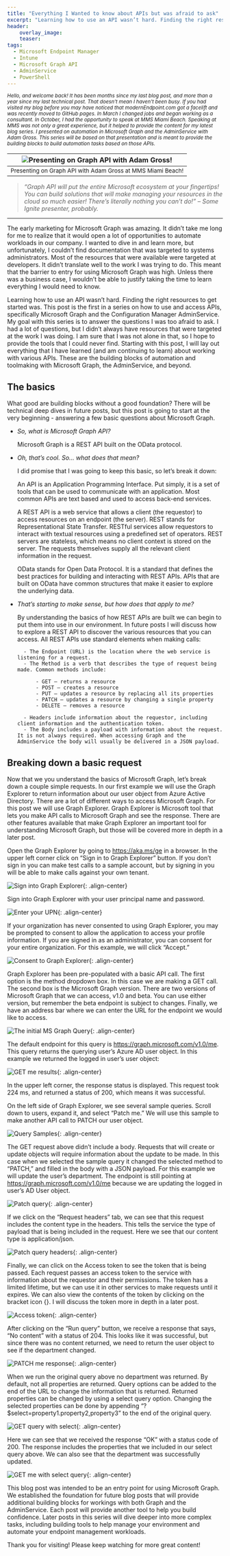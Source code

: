 ```yaml
---
title: "Everything I Wanted to know about APIs but was afraid to ask"
excerpt: "Learning how to use an API wasn’t hard. Finding the right resources to get started was. This post is the first in a series on how to use and access APIs, specifically Microsoft Graph and the Configuration Manager AdminService. "
header:
    overlay_image:
    teaser:
tags:
  - Microsoft Endpoint Manager
  - Intune
  - Microsoft Graph API
  - AdminService
  - PowerShell
---
```


_<small>Hello, and welcome back! It has been months since my last blog post, and more than a year since my last technical post. That doesn’t mean I haven’t been busy. If you had visited my blog before you may have noticed that modernEndpoint.com got a facelift and was recently moved to GitHub pages. In March I changed jobs and began working as a consultant. In October, I had the opportunity to speak at MMS Miami Beach. Speaking at MMS was not only a great experience, but it helped to provide the content for my latest blog series. I presented on automation in Microsoft Graph and the AdminService with Adam Gross. This series will be based on that presentation and is meant to provide the building blocks to build automation tasks based on those APIs.</small>_

| ![Presenting on Graph API with Adam Gross!](https://managedblog.github.io/managed/assets/images/21.11.17/000AdamG.png) |
|:--:|
| <small>Presenting on Graph API with Adam Gross at MMS Miami Beach!</small>|

>_“Graph API will put the entire Microsoft ecosystem at your fingertips! You can build solutions that will make managing your resources in the cloud so much easier! There’s literally nothing you can’t do!” – Some Ignite presenter, probably._
____

The early marketing for Microsoft Graph was amazing. It didn’t take me long for me to realize that it would open a lot of opportunities to automate workloads in our company. I wanted to dive in and learn more, but unfortunately, I couldn’t find documentation that was targeted to systems administrators. Most of the resources that were available were targeted at developers. It didn’t translate well to the work I was trying to do. This meant that the barrier to entry for using Microsoft Graph was high. Unless there was a business case, I wouldn’t be able to justify taking the time to learn everything I would need to know. 

Learning how to use an API wasn’t hard. Finding the right resources to get started was. This post is the first in a series on how to use and access APIs, specifically Microsoft Graph and the Configuration Manager AdminService. My goal with this series is to answer the questions I was too afraid to ask. I had a lot of questions, but I didn’t always have resources that were targeted at the work I was doing. I am sure that I was not alone in that, so I hope to provide the tools that I could never find. Starting with this post, I will lay out everything that I have learned (and am continuing to learn) about working with various APIs. These are the building blocks of automation and toolmaking with Microsoft Graph, the AdminService, and beyond. 

The basics
----

What good are building blocks without a good foundation? There will be technical deep dives in future posts, but this post is going to start at the very beginning - answering a few basic questions about Microsoft Graph.

- _*So, what is Microsoft Graph API?*_

    Microsoft Graph is a REST API built on the OData protocol.

- _*Oh, that’s cool. So… what does that mean?*_

    I did promise that I was going to keep this basic, so let’s break it down:

    An API is an Application Programming Interface. Put simply, it is a set of tools that can be used to communicate with an application. Most common APIs are text based and used to access back-end services.

    A REST API is a web service that allows a client (the requestor) to access resources on an endpoint (the server). REST stands for Representational State Transfer. RESTful services allow requestors to interact with textual resources using a predefined set of operators. REST servers are stateless, which means no client context is stored on the server. The requests themselves supply all the relevant client information in the request.

    OData stands for Open Data Protocol. It is a standard that defines the best practices for building and interacting with REST APIs. APIs that are built on OData have common structures that make it easier to explore the underlying data.

- _*That’s starting to make sense, but how does that apply to me?*_

    By understanding the basics of how REST APIs are built we can begin to put them into use in our environment. In future posts I will discuss how to explore a REST API to discover the various resources that you can access. All REST APIs use standard elements when making calls:

        - The Endpoint (URL) is the location where the web service is listening for a request.
        - The Method is a verb that describes the type of request being made. Common methods include:

            - GET – returns a resource
            - POST – creates a resource
            - PUT – updates a resource by replacing all its properties
            - PATCH – updates a resource by changing a single property
            - DELETE – removes a resource

        - Headers include information about the requestor, including client information and the authentication token.
        - The Body includes a payload with information about the request. It is not always required. When accessing Graph and the AdminService the body will usually be delivered in a JSON payload.

Breaking down a basic request
----

Now that we you understand the basics of Microsoft Graph, let’s break down a couple simple requests. In our first example we will use the Graph Explorer to return information about our user object from Azure Active Directory. There are a lot of different ways to access Microsoft Graph. For this post we will use Graph Explorer. Graph Explorer is Microsoft tool that lets you make API calls to Microsoft Graph and see the response. There are other features available that make Graph Explorer an important tool for understanding Microsoft Graph, but those will be covered more in depth in a later post.

Open the Graph Explorer by going to https://aka.ms/ge in a browser. In the upper left corner click on “Sign in to Graph Explorer” button. If you don’t sign in you can make test calls to a sample account, but by signing in you will be able to make calls against your own tenant.

![Sign into Graph Explorer](https://managedblog.github.io/managed/assets/images/21.11.17/001.authentication.png){: .align-center}

Sign into Graph Explorer with your user principal name and password. 

![Enter your UPN](https://managedblog.github.io/managed/assets/images/21.11.17/002.signin.png){: .align-center}

If your organization has never consented to using Graph Explorer, you may be prompted to consent to allow the application to access your profile information. If you are signed in as an administrator, you can consent for your entire organization. For this example, we will click “Accept.”

![Consent to Graph Explorer](https://managedblog.github.io/managed/assets/images/21.11.17/003.consent.png){: .align-center}

Graph Explorer has been pre-populated with a basic API call. The first option is the method dropdown box. In this case we are making a GET call. The second box is the Microsoft Graph version. There are two versions of Microsoft Graph that we can access, v1.0 and beta. You can use either version, but remember the beta endpoint is subject to changes. Finally, we have an address bar where we can enter the URL for the endpoint we would like to access. 

![The initial MS Graph Query](https://managedblog.github.io/managed/assets/images/21.11.17/004.initialquery.png){: .align-center}

The default endpoint for this query is https://graph.microsoft.com/v1.0/me. This query returns the querying user’s Azure AD user object. In this example we returned the logged in user’s user object:

![GET me results](https://managedblog.github.io/managed/assets/images/21.11.17/005.result.png){: .align-center}

In the upper left corner, the response status is displayed. This request took 224 ms, and returned a status of 200, which means it was successful. 

On the left side of Graph Explorer, we see several sample queries. Scroll down to users, expand it, and select “Patch me.” We will use this sample to make another API call to PATCH our user object. 

![Query Samples](https://managedblog.github.io/managed/assets/images/21.11.17/006.querysamples.png){: .align-center}

The GET request above didn’t include a body. Requests that will create or update objects will require information about the update to be made. In this case when we selected the sample query it changed the selected method to “PATCH,” and filled in the body with a JSON payload. For this example we will update the user’s department. The endpoint is still pointing at https://graph.microsoft.com/v1.0/me because we are updating the logged in user’s AD User object.

![Patch query](https://managedblog.github.io/managed/assets/images/21.11.17/007.patchquery.png){: .align-center}

If we click on the “Request headers” tab, we can see that this request includes the content type in the headers. This tells the service the type of payload that is being included in the request. Here we see that our content type is application/json.

![Patch query headers](https://managedblog.github.io/managed/assets/images/21.11.17/008.patchheaders.png){: .align-center}

Finally, we can click on the Access token to see the token that is being passed.  Each request passes an access token to the service with information about the requestor and their permissions. The token has a limited lifetime, but we can use it in other services to make requests until it expires. We can also view the contents of the token by clicking on the bracket icon {}. I will discuss the token more in depth in a later post.

![Access token](https://managedblog.github.io/managed/assets/images/21.11.17/009.token.png){: .align-center}

After clicking on the “Run query” button, we receive a response that says, “No content” with a status of 204. This looks like it was successful, but since there was no content returned, we need to return the user object to see if the department changed. 

![PATCH me response](https://managedblog.github.io/managed/assets/images/21.11.17/010.patchresponse.png){: .align-center}

When we run the original query above no department was returned. By default, not all properties are returned. Query options can be added to the end of the URL to change the information that is returned.  Returned properties can be changed by using a select query option. Changing the selected properties can be done by appending “?$select=property1.property2,property3” to the end of the original query.

![GET query with select](https://managedblog.github.io/managed/assets/images/21.11.17/011.selectquery.png){: .align-center}

Here we can see that we received the response “OK” with a status code of 200. The response includes the properties that we included in our select query above. We can also see that the department was successfully updated.

![GET me with select query](https://managedblog.github.io/managed/assets/images/21.11.17/012.finalresponse.png){: .align-center}

This blog post was intended to be an entry point for using Microsoft Graph. We established the foundation for future blog posts that will provide additional building blocks for workings with both Graph and the AdminService. Each post will provide another tool to help you build confidence. Later posts in this series will dive deeper into more complex tasks, including building tools to help manage your environment and automate your endpoint management workloads.

Thank you for visiting! Please keep watching for more great content!
